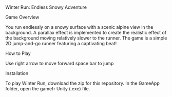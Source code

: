 # 
Winter Run: Endless Snowy Adventure 

Game Overview

You run endlessly on a snowy surface with a scenic alpine view in the background. A parallax effect is implemented to create the realistic effect of the background moving relatively slower to the runner. The game is a simple 2D jump-and-go runner featuring a captivating beat!

How to Play

Use right arrow to move forward
space bar to jump

Installation

To play Winter Run, download the zip for this repository. In the GameApp folder, open the gamefr Unity (.exe) file.

